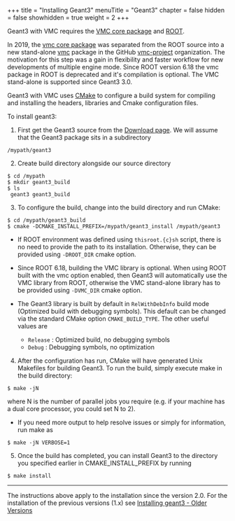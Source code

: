 +++
title = "Installing Geant3"
menuTitle = "Geant3"
chapter = false
hidden = false
showhidden = true
weight = 2
+++

Geant3 with VMC requires the [VMC core package](/user-guide/vmc/vmc-library) and [ROOT](https://root.cern.ch/).

In 2019, the [vmc core package](/user_guide/vmc/vmc-library) was separated from the ROOT source into a new stand-alone [vmc](https://github.com/vmc-project/vmc) package in the GitHub [vmc-project](https://github.com/vmc-project) organization. The motivation for this step was a gain in flexibility and faster workflow for new developments of multiple engine mode. Since ROOT version 6.18 the vmc package in ROOT is deprecated and it's compilation is optional. The VMC stand-alone is supported since Geant3 3.0.

Geant3 with VMC uses [CMake](https://cmake.org/) to configure a build system for compiling and installing the headers, libraries and Cmake configuration files. 

To install geant3:

1. First get the Geant3 source from the [Download page](/download/git-geant3). We will assume that the Geant3 package sits in a subdirectory
```
/mypath/geant3
```

2. Create build directory alongside our source directory
```
$ cd /mypath
$ mkdir geant3_build
$ ls
 geant3 geant3_build    
```

3. To configure the build, change into the build directory and run CMake:
```
$ cd /mypath/geant3_build 
$ cmake -DCMAKE_INSTALL_PREFIX=/mypath/geant3_install /mypath/geant3
```
  - If ROOT environment was defined using `thisroot.{c}sh` script, there is no need to provide the path to its installation. Otherwise, they can be provided using `-DROOT_DIR` cmake option.

  - Since ROOT 6.18, building the VMC library is optional. When using ROOT built with the vmc option enabled, then Geant3 will automatically use the VMC library from ROOT, otherwise the VMC stand-alone library has to be provided using `-DVMC_DIR` cmake option.  

  - The Geant3 library is built by default in `RelWithDebInfo` build mode (Optimized build with debugging symbols). This default can be changed via the standard CMake option `CMAKE_BUILD_TYPE`. The other useful values are <br>
      - `Release` : Optimized build, no debugging symbols <br>
      - `Debug` : Debugging symbols, no optimization <br>

4. After the configuration has run, CMake will have generated Unix Makefiles for building Geant3. To run the build, simply execute make in the build directory:
```
$ make -jN
```
where N is the number of parallel jobs you require (e.g. if your machine has a dual core processor, you could set N to 2).

  - If you need more output to help resolve issues or simply for information, run make as
```
$ make -jN VERBOSE=1
```

5. Once the build has completed, you can install Geant3 to the directory you specified earlier in CMAKE_INSTALL_PREFIX by running
```
$ make install
```

<hr>

The instructions above apply to the installation since the version 2.0. For the installation of the previous versions (1.x) see [Installing geant3 - Older Versions](geant3-old)

